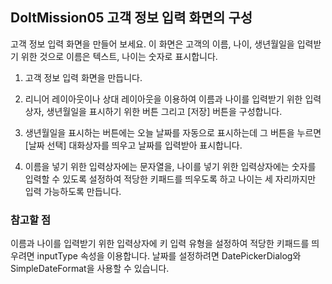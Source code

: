 ## DoItMission05 고객 정보 입력 화면의 구성

고객 정보 입력 화면을 만들어 보세요. 이 화면은 고객의 이름, 나이, 생년월일을 입력받기 위한 것으로 이름은 텍스트, 나이는 숫자로 표시합니다.

1. 고객 정보 입력 화면을 만듭니다.

2. 리니어 레이아웃이나 상대 레이아웃을 이용하여 이름과 나이를 입력받기 위한 입력상자, 생년월일을 표시하기 위한 버튼 그리고 [저장] 버튼을 구성합니다.

3. 생년월일을 표시하는 버튼에는 오늘 날짜를 자동으로 표시하는데 그 버튼을 누르면 [날짜 선택] 대화상자를 띄우고 날짜를 입력받아 표시합니다.

4. 이름을 넣기 위한 입력상자에는 문자열을, 나이를 넣기 위한 입력상자에는 숫자를 입력할 수 있도록 설정하여 적당한 키패드를 띄우도록 하고 나이는 세 자리까지만 입력 가능하도록 만듭니다.

### 참고할 점
이름과 나이를 입력받기 위한 입력상자에 키 입력 유형을 설정하여 적당한 키패드를 띄우려면 inputType 속성을 이용합니다.
날짜를 설정하려면 DatePickerDialog와 SimpleDateFormat을 사용할 수 있습니다.